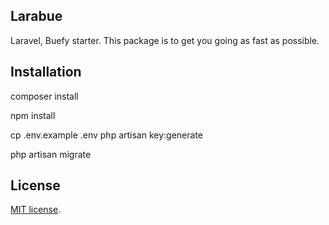 ## Larabue

Laravel, Buefy starter. This package is to get you going as fast as possible. 

## Installation

composer install

npm install

cp .env.example .env
php artisan key:generate

php artisan migrate


## License

[MIT license](https://opensource.org/licenses/MIT).
